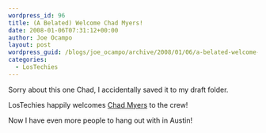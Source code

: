 ```yaml
---
wordpress_id: 96
title: (A Belated) Welcome Chad Myers!
date: 2008-01-06T07:31:12+00:00
author: Joe Ocampo
layout: post
wordpress_guid: /blogs/joe_ocampo/archive/2008/01/06/a-belated-welcome-chad-myers.aspx
categories:
  - LosTechies
---
```

Sorry about this one Chad, I accidentally saved it to my draft folder.

LosTechies happily welcomes <a href="http://www.lostechies.com/blogs/chad_myers/default.aspx" target="_blank">Chad Myers</a> to the crew!

Now I have even more people to hang out with in Austin!
